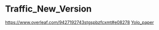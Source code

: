 # Traffic_New_Version
https://www.overleaf.com/9427192743stgspbzfcxmt#e08278
[Yolo_paper](https://www.overleaf.com/9427192743stgspbzfcxmt#e08278)
